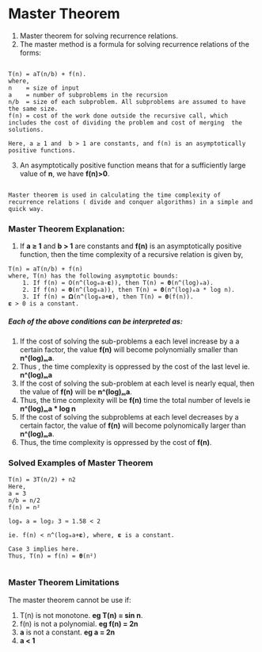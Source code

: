 # Master Theorem

1. Master theorem for solving recurrence relations.
2. The master method is a formula for solving recurrence relations of the forms:

```

T(n) = aT(n/b) + f(n).
where,
n    = size of input
a    = number of subproblems in the recursion
n/b  = size of each subproblem. All subproblems are assumed to have the same size.
f(n) = cost of the work done outside the recursive call, which includes the cost of dividing the problem and cost of merging  the solutions.

Here, a ≥ 1 and  b > 1 are constants, and f(n) is an asymptotically positive functions.

```


3. An asymptotically positive function means that for a sufficiently large value of **n**, we have **f(n)>0**.

```

Master theorem is used in calculating the time complexity of recurrence relations ( divide and conquer algorithms) in a simple and quick way.

```

 
### Master Theorem Explanation:

1. If **a ≥ 1** and **b > 1** are constants and **f(n)** is an asymptotically positive function, then the time complexity of a recursive relation is given by,

```
T(n) = aT(n/b) + f(n)
where, T(n) has the following asymptotic bounds:
    1. If f(n) = O(n^(logₘa-𝛆)), then T(n) = 𝛉(n^(log)ₘa).
    2. If f(n) = 𝛉(n^(logₘa)), then T(n) = 𝛉(n^(log)ₘa * log n).
    3. If f(n) = 𝛀(n^(logₘa+𝛆), then T(n) = 𝛉(f(n)).
𝛆 > 0 is a constant.
```
##### Each of the above conditions can be interpreted as:

1. If the cost of solving the sub-problems a each level increase by a a certain factor, the value  **f(n)** will become polynomially smaller than **n^(log)ₘa**.
2. Thus , the time complexity is oppressed by the cost of the last level ie. **n^(log)ₘa**
3. If the cost of solving the sub-problem at each level is nearly equal, then the value of **f(n)** will be **n^(log)ₘa**.
4. Thus, the time complexity will be **f(n)** time the total number of levels ie **n^(log)ₘa * log n**
5. If the cost of solving the subproblems at each level decreases by a certain factor, the value of **f(n)** will become polynomically larger than **n^(log)ₘa**.
6. Thus, the time complexity is oppressed by the cost of **f(n)**.

### Solved Examples of Master Theorem

```
T(n) = 3T(n/2) + n2
Here,
a = 3
n/b = n/2
f(n) = n² 

logₘ a = log₂ 3 ≈ 1.58 < 2

ie. f(n) < n^(logₘa+𝛆), where, 𝛆 is a constant.

Case 3 implies here.
Thus, T(n) = f(n) = 𝛉(n²)


```

### Master Theorem Limitations


The master theorem cannot be use if:

1. T(n) is not monotone. **eg T(n) = sin n**.
2. f(n) is not a polynomial. **eg f(n) = 2n**
3. **a** is not a constant. **eg a = 2n**
4. **a < 1**



 
